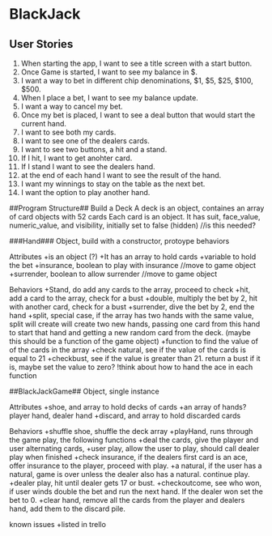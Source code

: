 # BlackJack #

## User Stories ##
1. When starting the app, I want to see a title screen with a start button.
2. Once Game is started, I want to see my balance in $. 
3. I want a way to bet in different chip denominations, $1, $5, $25, $100, $500. 
4. When I place a bet, I want to see my balance update.
5. I want a way to cancel my bet.
6. Once my bet is placed, I want to see a deal button that would start the current hand.
7. I want to see both my cards.
8. I want to see one of the dealers cards.
9. I want to see two buttons, a hit and a stand.
10. If I hit, I want to get anohter card.
11. If I stand I want to see the dealers hand.
12. at the end of each hand I want to see the result of the hand.
13. I want my winnings to stay on the table as the next bet.
14. I want the option to play another hand.

##Program Structure##
Build a Deck
A deck is an object, containes an array of card objects with 52 cards
Each card is an object. It has suit, face_value, numeric_value, and visibility, initially set to false (hidden) //is this needed?

###Hand###
Object, build with a constructor, protoype behaviors

Attributes
+is an object (?)
+It has an array to hold cards
+variable to hold the bet
+insurance, boolean to play with insurance //move to game object 
+surrender, boolean to allow surrender //move to game object

Behaviors
+Stand, do add any cards to the array, proceed to check
+hit, add a card to the array, check for a bust
+double, multiply the bet by 2, hit with another card, check for a bust
+surrender, dive the bet by 2, end the hand
+split, special case, if the array has two hands with the same value, split will create will create two new hands, passing one card from this hand to start that hand and getting a new random card from the deck. (maybe this should be a function of the game object)
+function to find the value of of the cards in the array 
+check natural, see if the value of the cards is equal to 21
+checkbust, see if the value is greater than 21. return a bust if it is, maybe set the value to zero?
!think about how to hand the ace in each function

##BlackJackGame##
Object, single instance

Attributes
+shoe, and array to hold decks of cards
+an array of hands? player hand, dealer hand
+discard, and array to hold discarded cards

Behaviors
+shuffle shoe, shuffle the deck array
+playHand, runs through the game play, the following functions
+deal the cards, give the player and user alternating cards, 
+user play, allow the user to play, should call dealer play when finished
+check insurance, if the dealers first card is an ace, offer insurance to the player, proceed with play.
+a natural, if the user has a natural, game is over unless the dealer also has a natural. continue play.
+dealer play, hit until dealer gets 17 or bust.
+checkoutcome, see who won, if user winds double the bet and run the next hand. If the dealer won set the bet to 0.
+clear hand, remove all the cards from the player and dealers hand, add them to the discard pile.


known issues
+listed in trello




